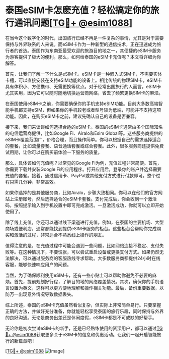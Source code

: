 # 泰国eSIM卡怎麽充值？轻松搞定你的旅行通讯问题[[TG💪+ @esim1088](https://t.me/s/esim1088)]

在当今这个数字化的时代，出国旅行已经不再是一件复杂的事情，尤其是对于需要保持与外界联系的人来说。而eSIM卡作为一种新型的通信技术，正在迅速成为旅行者的首选。泰国作为东南亚最受欢迎的旅游目的地之一，其便捷的eSIM卡服务为游客提供了极大的便利。那么，如何给泰国的eSIM卡充值呢？本文将详细为你解答。

首先，让我们了解一下什么是eSIM卡。eSIM卡是一种嵌入式SIM卡，不需要实体卡槽，可以直接安装在支持eSIM功能的设备上。相比传统的物理SIM卡，eSIM卡具有体积小、方便携带、无需更换等优点。对于经常出国旅行的人而言，eSIM卡尤其实用，因为它可以随时随地切换运营商网络，省去了频繁更换SIM卡的麻烦。

在泰国使用eSIM卡之前，你需要确保你的手机支持eSIM功能。目前大多数高端智能手机都支持eSIM，但如果你的手机较老或者型号较为低端，可能并不支持这项功能。因此，在购买eSIM卡之前，建议先确认自己的设备是否兼容。

接下来，我们来谈谈如何选择合适的eSIM卡。泰国的eSIM卡通常由多个国际知名的电信运营商提供，比如Google Fi、Airalo和Esim Global等。这些服务商提供的eSIM卡覆盖范围广，价格合理，而且操作简单。你可以根据自己的需求选择适合的套餐，比如流量套餐、语音通话套餐或综合套餐。此外，很多服务商还提供免费试用期，让你可以在购买前体验一下服务的质量。

那么，具体该如何充值呢？以常见的Google Fi为例，充值过程非常简便。首先，你需要下载并安装Google Fi的应用程序。打开应用后，登录你的账户并选择需要充值的套餐。接着，通过信用卡、PayPal或其他支付方式进行付款即可。整个过程只需几分钟，非常高效。

如果你选择的是其他服务商，比如Airalo，步骤大致相同。你可以在他们的官方网站上注册账号，然后选择适合的eSIM卡套餐。支付完成后，你会收到一个激活码，按照提示输入到手机设置中即可完成激活。一旦激活成功，你就可以立即开始使用了。

除了线上充值，你还可以通过线下渠道进行充值。例如，在泰国的主要机场、大型商场或便利店，通常都能找到提供eSIM卡服务的柜台。这些柜台会帮助你完成购买和激活的过程，非常适合不熟悉线上操作的朋友。

值得注意的是，在充值过程中可能会遇到一些问题，比如网络连接不稳定、支付失败等。在这种情况下，不要慌张，可以尝试重启设备或更换支付方式。如果仍然无法解决，可以通过服务商的客服热线寻求帮助。大多数服务商都提供24小时在线客服，能够快速响应用户的问题。

当然，为了确保顺利使用eSIM卡，还有一些小贴士可以帮助你避免不必要的麻烦。首先，提前规划好行程，了解目的地的网络覆盖情况。其次，确保你的手机语言设置为英文，这样可以更方便地理解和操作相关功能。最后，备份重要数据，以防万一出现意外情况导致数据丢失。

综上所述，泰国的eSIM卡充值虽然看似复杂，但实际上非常简单易行。只要掌握正确的方法，并做好充分准备，你就能轻松享受泰国的旅行乐趣，同时保持与外界的良好沟通。无论是商务出差还是休闲度假，eSIM卡都是不可或缺的好帮手。

无论你是初次尝试eSIM卡的新手，还是已经熟练使用的资深用户，都可以通过[TG💪+ @esim1088](https://t.me/s/esim1088)获取更多关于eSIM卡的信息和优惠活动。让我们一起开启智能旅行的新篇章吧！

[[TG💪+ @esim1088](https://t.me/s/esim1088) ![Image](https://i.postimg.cc/4NQfJmqS/Snipaste-2025-05-13-00-14-12.png)]
